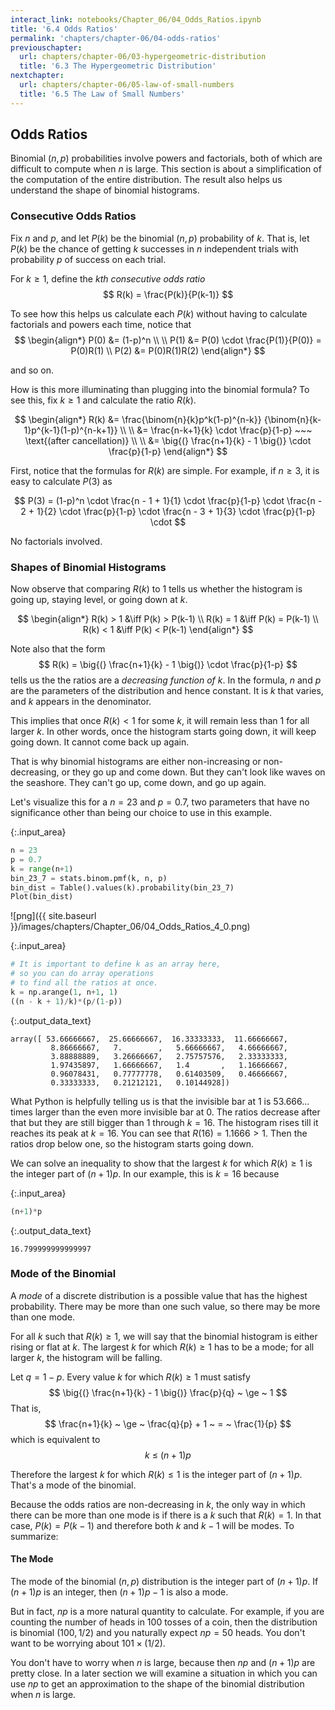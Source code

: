 ```yaml
---
interact_link: notebooks/Chapter_06/04_Odds_Ratios.ipynb
title: '6.4 Odds Ratios'
permalink: 'chapters/chapter-06/04-odds-ratios'
previouschapter:
  url: chapters/chapter-06/03-hypergeometric-distribution
  title: '6.3 The Hypergeometric Distribution'
nextchapter:
  url: chapters/chapter-06/05-law-of-small-numbers
  title: '6.5 The Law of Small Numbers'
---
```


## Odds Ratios

Binomial $(n, p)$ probabilities involve powers and factorials, both of which are difficult to compute when $n$ is large. This section is about a simplification of the computation of the entire distribution. The result also helps us understand the shape of binomial histograms.

### Consecutive Odds Ratios
Fix $n$ and $p$, and let $P(k)$ be the binomial $(n, p)$ probability of $k$. That is, let $P(k)$ be the chance of getting $k$ successes in $n$ independent trials with probability $p$ of success on each trial.

For $k \ge 1$, define the *$k$th consecutive odds ratio*
$$
R(k) = \frac{P(k)}{P(k-1)}
$$

To see how this helps us calculate each $P(k)$ without having to calculate factorials and powers each time, notice that
$$
\begin{align*}
P(0) &= (1-p)^n \\ \\
P(1) &= P(0) \cdot \frac{P(1)}{P(0)} = P(0)R(1) \\
P(2) &= P(0)R(1)R(2)
\end{align*}
$$

and so on.

How is this more illuminating than plugging into the binomial formula? To see this, fix $k \ge 1$ and calculate the ratio $R(k)$.

$$
\begin{align*}
R(k) &= \frac{\binom{n}{k}p^k(1-p)^{n-k}}
{\binom{n}{k-1}p^{k-1}(1-p)^{n-k+1}} \\ \\
&= \frac{n-k+1}{k} \cdot \frac{p}{1-p} ~~~
\text{(after cancellation)} \\ \\
&= \big{(} \frac{n+1}{k} - 1 \big{)} \cdot \frac{p}{1-p}
\end{align*}
$$

First, notice that the formulas for $R(k)$ are simple. For example, if $n \ge 3$, it is easy to calculate $P(3)$ as

$$
P(3) = (1-p)^n \cdot \frac{n - 1 + 1}{1} \cdot \frac{p}{1-p} \cdot
\frac{n - 2 + 1}{2} \cdot \frac{p}{1-p} \cdot
\frac{n - 3 + 1}{3} \cdot \frac{p}{1-p} \cdot
$$

No factorials involved.

### Shapes of Binomial Histograms
Now observe that comparing $R(k)$ to 1 tells us whether the histogram is going up, staying level, or going down at $k$.

$$
\begin{align*}
R(k) > 1 &\iff P(k) > P(k-1) \\
R(k) = 1 &\iff P(k) = P(k-1) \\
R(k) < 1 &\iff P(k) < P(k-1) 
\end{align*}
$$

Note also that the form
$$
R(k) = \big{(} \frac{n+1}{k} - 1 \big{)} \cdot \frac{p}{1-p}
$$
tells us the the ratios are a *decreasing function of $k$*. In the formula, $n$ and $p$ are the parameters of the distribution and hence constant. It is $k$ that varies, and $k$ appears in the denominator.

This implies that once $R(k) < 1$ for some $k$, it will remain less than 1 for all larger $k$. In other words, once the histogram starts going down, it will keep going down. It cannot come back up again. 

That is why binomial histograms are either non-increasing or non-decreasing, or they go up and come down. But they can't look like waves on the seashore. They can't go up, come down, and go up again.

Let's visualize this for a $n = 23$ and $p = 0.7$, two parameters that have no significance other than being our choice to use in this example.


{:.input_area}
```python
n = 23
p = 0.7
k = range(n+1)
bin_23_7 = stats.binom.pmf(k, n, p)
bin_dist = Table().values(k).probability(bin_23_7)
Plot(bin_dist)
```


![png]({{ site.baseurl }}/images/chapters/Chapter_06/04_Odds_Ratios_4_0.png)



{:.input_area}
```python
# It is important to define k as an array here,
# so you can do array operations
# to find all the ratios at once.
k = np.arange(1, n+1, 1)
((n - k + 1)/k)*(p/(1-p))
```




{:.output_data_text}
```
array([ 53.66666667,  25.66666667,  16.33333333,  11.66666667,
         8.86666667,   7.        ,   5.66666667,   4.66666667,
         3.88888889,   3.26666667,   2.75757576,   2.33333333,
         1.97435897,   1.66666667,   1.4       ,   1.16666667,
         0.96078431,   0.77777778,   0.61403509,   0.46666667,
         0.33333333,   0.21212121,   0.10144928])
```



What Python is helpfully telling us is that the invisible bar at 1 is 53.666... times larger than the even more invisible bar at 0. The ratios decrease after that but they are still bigger than 1 through $k = 16$. The histogram rises till it reaches its peak at $k = 16$. You can see that $R(16) = 1.1666 > 1$. Then the ratios drop below one, so the histogram starts going down.

We can solve an inequality to show that the largest $k$ for which $R(k) \ge 1$ is the integer part of $(n+1)p$. In our example, this is $k = 16$ because


{:.input_area}
```python
(n+1)*p
```




{:.output_data_text}
```
16.799999999999997
```



### Mode of the Binomial
A *mode* of a discrete distribution is a possible value that has the highest probability. There may be more than one such value, so there may be more than one mode.

For all $k$ such that $R(k) \ge 1$, we will say that the binomial histogram is either rising or flat at $k$. The largest $k$ for which $R(k) \ge 1$ has to be a mode; for all larger $k$, the histogram will be falling.

Let $q = 1-p$. Every value $k$ for which $R(k) \ge 1$ must satisfy
$$
\big{(} \frac{n+1}{k} - 1 \big{)} \frac{p}{q} ~ \ge ~ 1
$$
That is, 
$$
\frac{n+1}{k} ~ \ge ~ \frac{q}{p} + 1 ~ = ~ \frac{1}{p}
$$
which is equivalent to
$$
k ~ \le ~ (n+1)p
$$

Therefore the largest $k$ for which $R(k) \le 1$ is the integer part of $(n+1)p$. That's a mode of the binomial.

Because the odds ratios are non-decreasing in $k$, the only way in which there can be more than one mode is if there is a $k$ such that $R(k) = 1$. In that case, $P(k) = P(k-1)$ and therefore both $k$ and $k-1$ will be modes. To summarize:

#### The Mode
The mode of the binomial $(n, p)$ distribution is the integer part of $(n+1)p$. If $(n+1)p$ is an integer, then $(n+1)p - 1$ is also a mode. 

But in fact, $np$ is a more natural quantity to calculate. For example, if you are counting the number of heads in 100 tosses of a coin, then the distribution is binomial $(100, 1/2)$ and you naturally expect $np = 50$ heads. You don't want to be worrying about $101 \times (1/2)$. 

You don't have to worry when $n$ is large, because then $np$ and $(n+1)p$ are pretty close. In a later section we will examine a situation in which you can use $np$ to get an approximation to the shape of the binomial distribution when $n$ is large.
